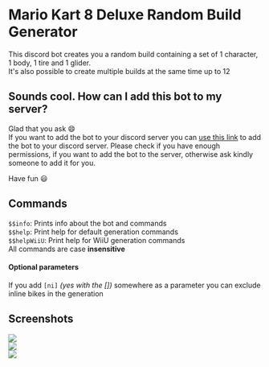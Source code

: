 # Mario Kart 8 Deluxe Random Build Generator

This discord bot creates you a random build containing a set of 1 character, 1 body, 1 tire and 1 glider.  
It's also possible to create multiple builds at the same time up to 12

## Sounds cool. How can I add this bot to my server?
Glad that you ask 😄  
If you want to add the bot to your discord server you can [use this link](https://discord.com/api/oauth2/authorize?client_id=836318982080167946&permissions=117760&scope=bot) to add the bot to your discord server. Please check if you have enough permissions, if you want to add the bot to the server, otherwise ask kindly someone to add it for you.  

Have fun 😃

## Commands
`$$info`: Prints info about the bot and commands  
`$$help`: Print help for default generation commands  
`$$helpWiiU`: Print help for WiiU generation commands  
All commands are case **insensitive**  

#### Optional parameters
If you add `[ni]` *(yes with the [])* somewhere as a parameter you can exclude inline bikes in the generation

## Screenshots
![](https://x.founntain.de/DbOKF5JI.png)  
![](https://x.founntain.de/UP8vqy2r.png)  
![](https://x.founntain.de/0fBhGGic.png)
